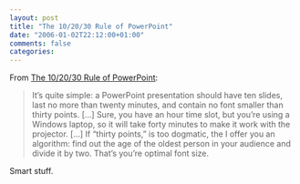 ```yaml
---
layout: post
title: "The 10/20/30 Rule of PowerPoint"
date: "2006-01-02T22:12:00+01:00"
comments: false
categories: 
---
```


<p>From <a href="http://blog.guykawasaki.com/2005/12/the_102030_rule.html">The 10/20/30 Rule of PowerPoint</a>:</p>

<blockquote>
<p>It&#8217;s quite simple: a PowerPoint presentation should have ten slides, last no more than twenty minutes, and contain no font smaller than thirty points. [&#8230;] Sure, you have an hour time slot, but you&#8217;re using a Windows laptop, so it will take forty minutes to make it work with the projector. [&#8230;] If &#8220;thirty points,&#8221; is too dogmatic, the I offer you an algorithm: find out the age of the oldest person in your audience and divide it by two. That&#8217;s you&#8217;re optimal font size. </p>
</blockquote>

<p>Smart stuff.</p>


